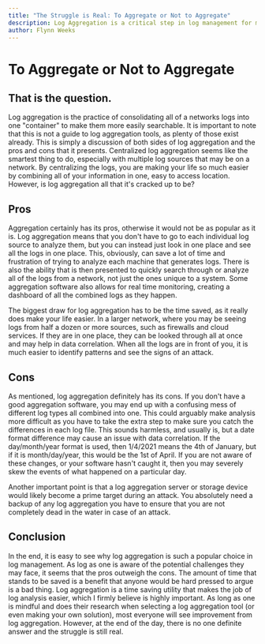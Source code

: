 ```yaml
---
title: "The Struggle is Real: To Aggregate or Not to Aggregate"
description: Log Aggregation is a critical step in log management for most orgs, but how necessary is it?
author: Flynn Weeks
---
```


# To Aggregate or Not to Aggregate
## That is the question.
Log aggregation is the practice of consolidating  all of a networks logs into one "container" to make them more easily searchable. It is important to note that this is not a guide to log aggregation tools, as plenty of those exist already. This is simply a discussion of both sides of log aggregation and the pros and cons that it presents. Centralized log aggregation seems like the smartest thing to do, especially with multiple log sources that may be on a network. By centralizing the logs, you are making your life so much easier by combining all of your information in one, easy to access location. However, is log aggregation all that it's cracked up to be?

## Pros

Aggregation certainly has its pros, otherwise it would not be as popular as it is. Log aggregation means that you don't have to go to each individual log source to analyze them, but you can instead just look in one place and see all the logs in one place. This, obviously, can save a lot of time and frustration of trying to analyze each machine that generates logs. There is also the ability that is then presented to quickly search through or analyze all of the logs from a network, not just the ones unique to a system. Some aggregation software also allows for real time monitoring, creating a dashboard of all the combined logs as they happen.

The biggest draw for log aggregation has to be the time saved, as it really does make your life easier. In a larger network, where you may be seeing logs from half a dozen or more sources, such as firewalls and cloud services. If they are in one place, they can be looked through all at once and may help in data correlation. When all the logs are in front of you, it is much easier to identify patterns and see the signs of an attack.

## Cons

As mentioned, log aggregation definitely has its cons. If you don't have a good aggregation software, you may end up with a confusing mess of different log types all combined into one. This could arguably make analysis more difficult as you have to take the extra step to make sure you catch the differences in each log file. This sounds harmless, and usually is, but a date format difference may cause an issue with data correlation. If the day/month/year format is used, then 1/4/2021 means the 4th of January, but if it is month/day/year, this would be the 1st of April. If you are not aware of these changes, or your software hasn't caught it, then you may severely skew the events of what happened on a particular day.

Another important point is that a log aggregation server or storage device would likely become a prime target during an attack. You absolutely need a backup of any log aggregation you have to ensure that you are not completely dead in the water in case of an attack.

## Conclusion

In the end, it is easy to see why log aggregation is such a popular choice in log management. As log as one is aware of the potential challenges they may face, it seems that the pros outweigh the cons. The amount of time that stands to be saved is a benefit that anyone would be hard pressed to argue is a bad thing. Log aggregation is a time saving utility that makes the job of log analysis easier, which I firmly believe is highly important. As long as one is mindful and does their research when selecting a log aggregation tool (or even making your own solution), most everyone will see improvement from log aggregation. However, at the end of the day, there is no one definite answer and the struggle is still real.
